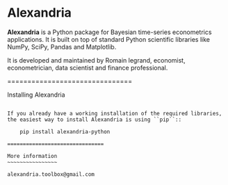 # Alexandria

**Alexandria** is a Python package for Bayesian time-series econometrics applications. It is built on top of standard Python scientific libraries like NumPy, SciPy, Pandas and Matplotlib.

It is developed and maintained by Romain legrand, economist, econometrician, data scientist and finance professional.

===============================

Installing Alexandria
~~~~~~~~~~~~~~~~~~~~~

If you already have a working installation of the required libraries,
the easiest way to install Alexandria is using ``pip``::

    pip install alexandria-python

===============================

More information
~~~~~~~~~~~~~~~~

alexandria.toolbox@gmail.com
